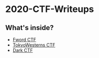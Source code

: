 # 2020-CTF-Writeups


## What's inside?

- [Fword CTF](https://github.com/EnigmaEnvoy/2020-CTF-Writeups/tree/master/Fword%20CTF)
- [TokyoWesterns CTF](https://github.com/EnigmaEnvoy/2020-CTF-Writeups/tree/master/TokyoWesterns%20CTF)
- [Dark CTF](https://github.com/EnigmaEnvoy/2020-CTF-Writeups/tree/master/Dark%20CTF)
